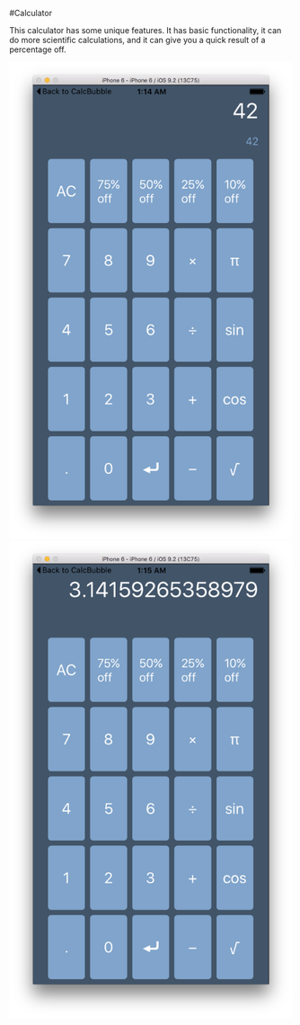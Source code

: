 #Calculator

This calculator has some unique features. It has basic functionality, it can do more scientific calculations, and it can give you a quick result of a percentage off. 

<img src="img/ScreenShot42.png">
<img src="img/ScreenShotPi.png">